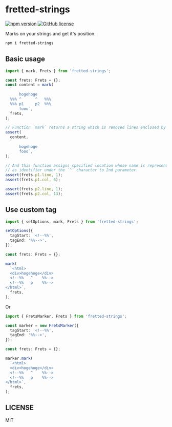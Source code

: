 # fretted-strings

[![npm version](https://badge.fury.io/js/fretted-strings.svg)](https://badge.fury.io/js/fretted-strings)
[![GitHub license](https://img.shields.io/badge/license-MIT-blue.svg)](https://raw.githubusercontent.com/Quramy/fretted-strings/master/LICENSE.txt)

Marks on your strings and get it's position.

```sh
npm i fretted-strings
```

## Basic usage

```ts
import { mark, Frets } from 'fretted-strings';

const frets: Frets = {};
const content = mark(
  `
      hogehoge
  %%% ^      ^   %%%
  %%% p1     p2  %%%
      fooo`,
  frets,
);

// Function `mark` returns a string which is removed lines enclosed by '%%%' tags from the parameter.
assert(
  content,
  `
      hogehoge
      fooo`,
);

// And this function assigns specified location whose name is represented
// as identifier under the `^` character to 2nd parameter.
assert(frets.p1.line, 1);
assert(frets.p1.col, 6);

assert(frets.p2.line, 1);
assert(frets.p2.col, 13);
```

## Use custom tag

```ts
import { setOptions, mark, Frets } from 'fretted-strings';

setOptions({
  tagStart: '<!--%%',
  tagEnd: '%%-->',
});

const frets: Frets = {};

mark(
  `<html>
  <div>hogehoge</div>
  <!--%%   ^    %%-->
  <!--%%   p    %%-->
</html>`,
  frets,
);
```

Or

```ts
import { FretsMarker, Frets } from 'fretted-strings';

const marker = new FretsMarker({
  tagStart: '<!--%%',
  tagEnd: '%%-->',
});

const frets: Frets = {};

marker.mark(
  `<html>
  <div>hogehoge</div>
  <!--%%   ^    %%-->
  <!--%%   p    %%-->
</html>`,
  frets,
);
```

## LICENSE

MIT
